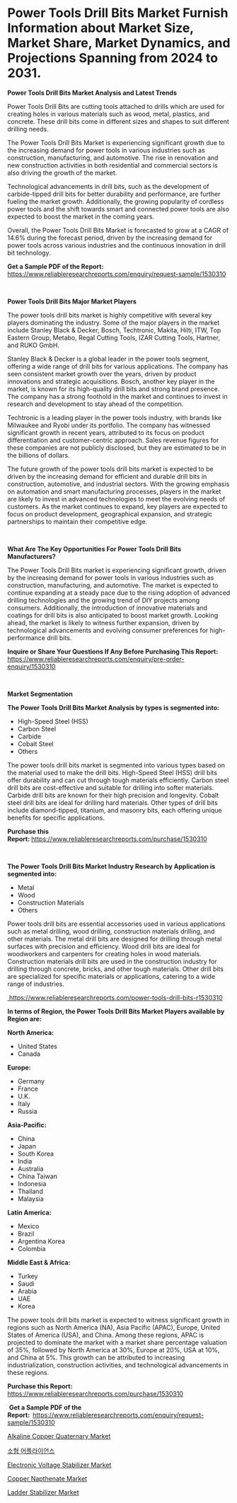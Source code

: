 <p><h1>Power Tools Drill Bits Market Furnish Information about Market Size, Market Share, Market Dynamics, and Projections Spanning from 2024 to 2031.</h1></p><p><strong>Power Tools Drill Bits Market Analysis and Latest Trends</strong></p>
<p><p>Power Tools Drill Bits are cutting tools attached to drills which are used for creating holes in various materials such as wood, metal, plastics, and concrete. These drill bits come in different sizes and shapes to suit different drilling needs.</p><p>The Power Tools Drill Bits Market is experiencing significant growth due to the increasing demand for power tools in various industries such as construction, manufacturing, and automotive. The rise in renovation and new construction activities in both residential and commercial sectors is also driving the growth of the market.</p><p>Technological advancements in drill bits, such as the development of carbide-tipped drill bits for better durability and performance, are further fueling the market growth. Additionally, the growing popularity of cordless power tools and the shift towards smart and connected power tools are also expected to boost the market in the coming years.</p><p>Overall, the Power Tools Drill Bits Market is forecasted to grow at a CAGR of 14.6% during the forecast period, driven by the increasing demand for power tools across various industries and the continuous innovation in drill bit technology.</p></p>
<p><strong>Get a Sample PDF of the Report:&nbsp;</strong> <a href="https://www.reliableresearchreports.com/enquiry/request-sample/1530310">https://www.reliableresearchreports.com/enquiry/request-sample/1530310</a></p>
<p>&nbsp;</p>
<p><strong>Power Tools Drill Bits Major Market Players</strong></p>
<p><p>The power tools drill bits market is highly competitive with several key players dominating the industry. Some of the major players in the market include Stanley Black & Decker, Bosch, Techtronic, Makita, Hilti, ITW, Top Eastern Group, Metabo, Regal Cutting Tools, IZAR Cutting Tools, Hartner, and RUKO GmbH.</p><p>Stanley Black & Decker is a global leader in the power tools segment, offering a wide range of drill bits for various applications. The company has seen consistent market growth over the years, driven by product innovations and strategic acquisitions. Bosch, another key player in the market, is known for its high-quality drill bits and strong brand presence. The company has a strong foothold in the market and continues to invest in research and development to stay ahead of the competition.</p><p>Techtronic is a leading player in the power tools industry, with brands like Milwaukee and Ryobi under its portfolio. The company has witnessed significant growth in recent years, attributed to its focus on product differentiation and customer-centric approach. Sales revenue figures for these companies are not publicly disclosed, but they are estimated to be in the billions of dollars.</p><p>The future growth of the power tools drill bits market is expected to be driven by the increasing demand for efficient and durable drill bits in construction, automotive, and industrial sectors. With the growing emphasis on automation and smart manufacturing processes, players in the market are likely to invest in advanced technologies to meet the evolving needs of customers. As the market continues to expand, key players are expected to focus on product development, geographical expansion, and strategic partnerships to maintain their competitive edge.</p></p>
<p>&nbsp;</p>
<p><strong>What Are The Key Opportunities For Power Tools Drill Bits Manufacturers?</strong></p>
<p><p>The Power Tools Drill Bits market is experiencing significant growth, driven by the increasing demand for power tools in various industries such as construction, manufacturing, and automotive. The market is expected to continue expanding at a steady pace due to the rising adoption of advanced drilling technologies and the growing trend of DIY projects among consumers. Additionally, the introduction of innovative materials and coatings for drill bits is also anticipated to boost market growth. Looking ahead, the market is likely to witness further expansion, driven by technological advancements and evolving consumer preferences for high-performance drill bits.</p></p>
<p><strong>Inquire or Share Your Questions If Any Before Purchasing This Report:</strong> <a href="https://www.reliableresearchreports.com/enquiry/pre-order-enquiry/1530310">https://www.reliableresearchreports.com/enquiry/pre-order-enquiry/1530310</a></p>
<p>&nbsp;</p>
<p><strong>Market Segmentation</strong></p>
<p><strong>The Power Tools Drill Bits Market Analysis by types is segmented into:</strong></p>
<p><ul><li>High-Speed Steel (HSS)</li><li>Carbon Steel</li><li>Carbide</li><li>Cobalt Steel</li><li>Others</li></ul></p>
<p><p>The power tools drill bits market is segmented into various types based on the material used to make the drill bits. High-Speed Steel (HSS) drill bits offer durability and can cut through tough materials efficiently. Carbon steel drill bits are cost-effective and suitable for drilling into softer materials. Carbide drill bits are known for their high precision and longevity. Cobalt steel drill bits are ideal for drilling hard materials. Other types of drill bits include diamond-tipped, titanium, and masonry bits, each offering unique benefits for specific applications.</p></p>
<p><strong>Purchase this Report:&nbsp;</strong><a href="https://www.reliableresearchreports.com/purchase/1530310">https://www.reliableresearchreports.com/purchase/1530310</a></p>
<p>&nbsp;</p>
<p><strong>The Power Tools Drill Bits Market Industry Research by Application is segmented into:</strong></p>
<p><ul><li>Metal</li><li>Wood</li><li>Construction Materials</li><li>Others</li></ul></p>
<p><p>Power tools drill bits are essential accessories used in various applications such as metal drilling, wood drilling, construction materials drilling, and other materials. The metal drill bits are designed for drilling through metal surfaces with precision and efficiency. Wood drill bits are ideal for woodworkers and carpenters for creating holes in wood materials. Construction materials drill bits are used in the construction industry for drilling through concrete, bricks, and other tough materials. Other drill bits are specialized for specific materials or applications, catering to a wide range of industries.</p></p>
<p><a href="https://www.reliableresearchreports.com/power-tools-drill-bits-r1530310">&nbsp;https://www.reliableresearchreports.com/power-tools-drill-bits-r1530310</a></p>
<p><strong>In terms of Region, the Power Tools Drill Bits Market Players available by Region are:</strong></p>
<p>
    <p> <strong> North America: </strong>
        <ul>
            <li>United States</li>
            <li>Canada</li>
        </ul>
        </p> 
    <p> <strong> Europe: </strong>
        <ul>
            <li>Germany</li>
            <li>France</li>
            <li>U.K.</li>
            <li>Italy</li>
            <li>Russia</li>
        </ul>
        </p> 
    <p> <strong> Asia-Pacific: </strong>
        <ul>
            <li>China</li>
            <li>Japan</li>
            <li>South Korea</li>
            <li>India</li>
            <li>Australia</li>
            <li>China Taiwan</li>
            <li>Indonesia</li>
            <li>Thailand</li>
            <li>Malaysia</li>
        </ul>
        </p> 
    <p> <strong> Latin America: </strong>
        <ul>
            <li>Mexico</li>
            <li>Brazil</li>
            <li>Argentina Korea</li>
            <li>Colombia</li>
        </ul>
        </p> 
    <p> <strong> Middle East & Africa: </strong>
        <ul>
            <li>Turkey</li>
            <li>Saudi</li>
            <li>Arabia</li>
            <li>UAE</li>
            <li>Korea</li>
        </ul>
    </p>
    </p>
<p><p>The power tools drill bits market is expected to witness significant growth in regions such as North America (NA), Asia Pacific (APAC), Europe, United States of America (USA), and China. Among these regions, APAC is projected to dominate the market with a market share percentage valuation of 35%, followed by North America at 30%, Europe at 20%, USA at 10%, and China at 5%. This growth can be attributed to increasing industrialization, construction activities, and technological advancements in these regions.</p></p>
<p><strong>Purchase this Report: </strong><a href="https://www.reliableresearchreports.com/purchase/1530310">https://www.reliableresearchreports.com/purchase/1530310</a></p>
<p>&nbsp;<strong>Get a Sample PDF of the Report:&nbsp;&nbsp;</strong><a href="https://www.reliableresearchreports.com/enquiry/request-sample/1530310">https://www.reliableresearchreports.com/enquiry/request-sample/1530310</a></p>
<p><strong></strong></p>
<p><p><a href="https://issuu.com/reportprime-2/docs/alkaline-copper-quaternary-market-size-2030.pptx">Alkaline Copper Quaternary Market</a></p><p><a href="https://github.com/FelipeGrrady654556/Market-Research-Report-List-1/blob/main/438411327652.md">소형 어플라이언스</a></p><p><a href="https://github.com/gamblestampleyjenny50m5sl6/Market-Research-Report-List-2/blob/main/electronic-voltage-stabilizer-market.md">Electronic Voltage Stabilizer Market</a></p><p><a href="https://issuu.com/reportprime-2/docs/copper-napthenate-market-size-2030.pptx">Copper Napthenate Market</a></p><p><a href="https://github.com/wwwkeltoum/Market-Research-Report-List-2/blob/main/ladder-stabilizer-market.md">Ladder Stabilizer Market</a></p></p>